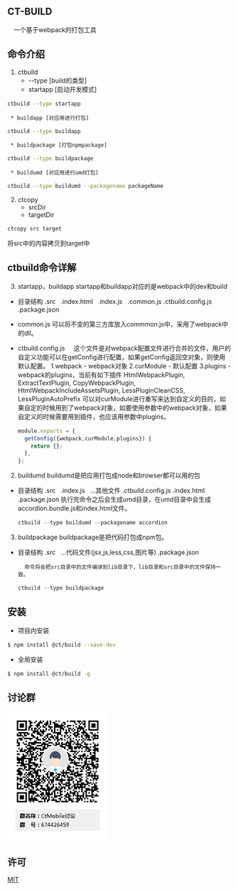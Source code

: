 ## CT-BUILD
&ensp;&ensp;一个基于webpack的打包工具
## 命令介绍
 1. ctbuild
    * --type [build的类型]
     * startapp [启动开发模式]
   ```bash
   ctbuild --type startapp
   ```
     * buildapp [对应用进行打包]
   ```bash
   ctbuild --type buildapp
   ```     
     * buildpackage [打包npmpackage]
   ```bash
   ctbuild --type buildpackage
   ``` 
     * buildumd [对应用进行umd打包]
   ```bash
   ctbuild --type buildumd --packagename packageName
   ```     
    
 2. ctcopy
     * srcDir
     * targetDir
   ```bash
   ctcopy src target
   ``` 
   将src中的内容拷贝到target中
 
##  ctbuild命令详解
 3. startapp，buildapp
  startapp和buildapp对应的是webpack中的dev和build
 * 目录结构
   .src
   &nbsp;&nbsp;.index.html
   &nbsp;&nbsp;.index.js
   &nbsp;&nbsp;.common.js
   .ctbuild.config.js
   .package.json

 * common.js
   可以将不变的第三方库放入commmon.js中，采用了webpack中的dll。

 * ctbuild.config.js
&nbsp;&nbsp;&nbsp;&nbsp;这个文件是对webpack配置文件进行合并的文件，用户的自定义功能可以在getConfig进行配置，如果getConfig返回空对象，则使用默认配置。
1.webpack - webpack对象
2.curModule - 默认配置
3.plugins - webpack的plugins，当前有如下插件
  HtmlWebpackPlugin,
  ExtractTextPlugin,
  CopyWebpackPlugin,
  HtmlWebpackIncludeAssetsPlugin,
  LessPluginCleanCSS,
  LessPluginAutoPrefix
可以对curModule进行重写来达到自定义的目的，如果自定的时候用到了webpack对象，如要使用参数中的webpack对象，如果自定义的时候需要用到插件，也应该用参数中plugins。

    ```js
    module.exports = {
      getConfig({webpack,curModule,plugins}) {
        return {};
      },
    };
    ```

 2. buildumd
 buildumd是把应用打包成node和browser都可以用的包
* 目录结构
   .src
   &nbsp;&nbsp;.index.js
   &nbsp;&nbsp;...其他文件
   .ctbuild.config.js
   .index.html
   .package.json
执行完命令之后会生成umd目录，在umd目录中会生成accordion.bundle.js和index.html文件。
    ```js
    ctbuild --type buildumd --packagename accordion
    ```
 3. buildpackage
 buildpackage是把代码打包成npm包。
* 目录结构
   .src
   &nbsp;&nbsp;...代码文件(jsx,js,less,css,图片等)
   .package.json

        命令将会把src目录中的文件编译到lib目录下，lib目录和src目录中的文件保持一致。

    ```js
    ctbuild --type buildpackage
    ```

##  安装

* 项目内安装
```bash
$ npm install @ct/build --save-dev
```

* 全局安装
```bash
$ npm install @ct/build -g
```

## 讨论群
![](https://github.com/playerljc/CTMobile/raw/master/outimages/qq.png "讨论群")

## 许可
[MIT](/LICENSE)
